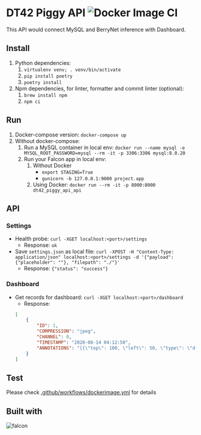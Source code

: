 # DT42 Piggy API ![Docker Image CI](https://github.com/david30907d/DT42_PIGGY_API/workflows/Docker%20Image%20CI/badge.svg)

This API would connect MySQL and BerryNet inference with Dashboard.

## Install

1. Python dependencies:
    1. `virtualenv venv; . venv/bin/activate`
    2. `pip install poetry`
    3. `poetry install`
2. Npm dependencies, for linter, formatter and commit linter (optional):
    1. `brew install npm`
    2. `npm ci`

## Run

1. Docker-compose version: `docker-compose up`
2. Without docker-compose:
    1. Run a MySQL container in local env: `docker run --name mysql -e MYSQL_ROOT_PASSWORD=mysql --rm -it -p 3306:3306 mysql:8.0.20`
    2. Run your Falcon app in local env:
        1. Without Docker
            * `export STAGING=True`
            * `gunicorn -b 127.0.0.1:9000 project.app`
        2. Using Docker: `docker run --rm -it -p 8000:8000 dt42_piggy_api_api`

## API

### Settings

* Health probe: `curl -XGET localhost:<port>/settings`
    * Response: `ok`
* Save `settings.json` as local file: `curl -XPOST -H "Content-Type: application/json" localhost:<port>/settings -d '{"payload":{"placeholder": ""}, "filepath": "./"}'`
    * Response: `{"status": "success"}`

### Dashboard

* Get records for dashboard: `curl -XGET localhost:<port>/dashboard`
    * Response:
    ```json
    [
        {
            "ID": 1,
            "COMPRESSION": "jpeg",
            "CHANNEL": 0,
            "TIMESTAMP": "2020-08-14 04:12:50",
            "ANNOTATIONS": "[{\"top\": 100, \"left\": 50, \"type\": \"detection\", \"label\": \"person\", \"right\": 128, \"bottom\": 200, \"confidence\": 0.93}]"
        }
    ]
    ```
## Test

Please check [.github/workflows/dockerimage.yml](.github/workflows/dockerimage.yml) for details

## Built with

![falcon](https://19yw4b240vb03ws8qm25h366-wpengine.netdna-ssl.com/wp-content/uploads/falcon-framework-180x120.jpg)